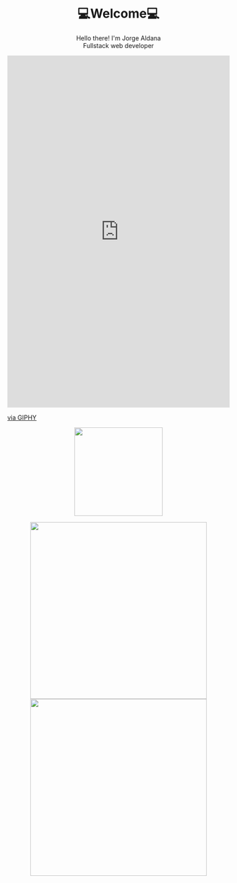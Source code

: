 <h1 align="center">💻Welcome💻</h1>

<p align="center">Hello there! I'm Jorge Aldana<br>
Fullstack web developer<br>
</p>



<div style="width:100%;height:0;padding-bottom:158%;position:relative;"><iframe src="https://giphy.com/embed/ndIq5ohg1pyfqyVOII" width="100%" height="100%" style="position:absolute" frameBorder="0" class="giphy-embed" allowFullScreen></iframe></div><p><a href="https://giphy.com/gifs/drummachinefunk-create-develop-developing-ndIq5ohg1pyfqyVOII">via GIPHY</a></p>

<p align="center"><img src="https://media.giphy.com/media/ndIq5ohg1pyfqyVOII/giphy.gif" width="200" height="200"/></p>


<p align="center"><img src="https://github-readme-stats.vercel.app/api?username=almedev&show_icons=true&theme=buefy" width="400">
 
 <br>

<img src="https://github-readme-stats.vercel.app/api/top-langs/?username=almedev&layout=compact&hide=javascript" width="400">
</p>




